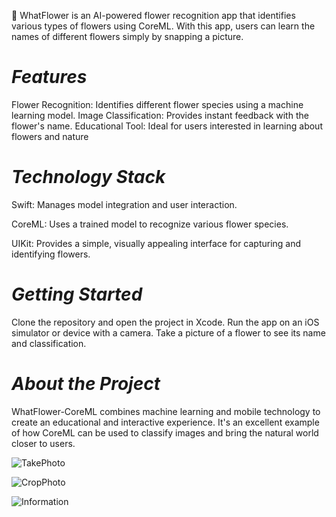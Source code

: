 🌸 WhatFlower is an AI-powered flower recognition app that identifies various types of flowers using CoreML. With this app, users can learn the names of different flowers simply by snapping a picture.

# *Features*

Flower Recognition: Identifies different flower species using a machine learning model.
Image Classification: Provides instant feedback with the flower's name.
Educational Tool: Ideal for users interested in learning about flowers and nature 

# *Technology Stack*

Swift: Manages model integration and user interaction.

CoreML: Uses a trained model to recognize various flower species.

UIKit: Provides a simple, visually appealing interface for capturing and identifying flowers.

# *Getting Started*             

Clone the repository and open the project in Xcode.
Run the app on an iOS simulator or device with a camera.
Take a picture of a flower to see its name and classification.

# *About the Project*

WhatFlower-CoreML combines machine learning and mobile technology to create an educational and interactive experience. It's an excellent example of how CoreML can be used to classify images and bring the natural world closer to users.

![TakePhoto](https://github.com/user-attachments/assets/0da04b62-46a0-43b6-86a8-24792cbfacd3)

![CropPhoto](https://github.com/user-attachments/assets/d8841837-5a2d-405a-b7c5-80bf40dc09aa)

![Information](https://github.com/user-attachments/assets/e40adb76-a697-49b8-a2bf-d6e709f61064)


